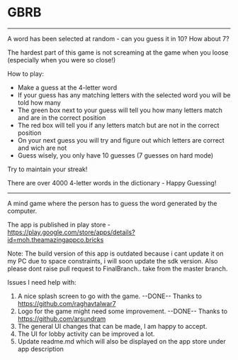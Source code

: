 # GBRB
----------------------------------------------------------------------------------------

A word has been selected at random - can you guess it in 10? How about 7?

The hardest part of this game is not screaming at the game when you loose (especially when you were so close!)

How to play: 
<ul>
<li>Make a guess at the 4-letter word</li>
<li>If your guess has any matching letters with the selected word you will be told how many</li>
<li>The green box next to your guess will tell you how many letters match and are in the correct position</li>
<li>The red box will tell you if any letters match but are not in the correct position</li>
<li>On your next guess you will try and figure out which letters are correct and wich are not</li>
<li>Guess wisely, you only have 10 guesses (7 guesses on hard mode)</li>
</ul>

Try to maintain your streak!

There are over 4000 4-letter words in the dictionary - Happy Guessing!

----------------------------------------------------------------------------------------
A mind game where the person has to guess the word generated by the computer.


The app is published in play store - https://play.google.com/store/apps/details?id=moh.theamazingappco.bricks

Note: The build version of this app is outdated because i cant update it on my PC due to space constraints, i will soon update the sdk version.
Also please dont raise pull request to FinalBranch.. take from the master branch.

Issues I need help with:

1) A nice splash screen to go with the game. --DONE-- Thanks to https://github.com/raghavtalwar7
2) Logo for the game might need some improvement. --DONE-- Thanks to https://github.com/arsundram
3) The general UI changes that can be made, I am happy to accept.
4) The UI for lobby activity can be improved a lot.
5) Update readme.md which will also be displayed on the app store under app description
